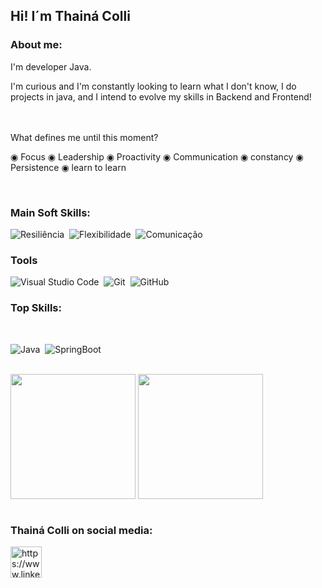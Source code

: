                    
    
                         
             
 ## Hi! I´m Thainá Colli 

### About me:

 I'm developer Java.

I'm curious and I'm constantly looking to learn what I don't know, I do projects in java, and I intend to evolve my skills in Backend and Frontend!                    
<br>

 <br>
What defines me until this moment?

◉ Focus
◉ Leadership
◉ Proactivity
◉ Communication
◉ constancy
◉ Persistence
◉ learn to learn


  <br>
  
  ### Main Soft Skills:

![Resiliência](https://img.shields.io/badge/-Resiliência-05122C?style=for-the-badge&logo=&logoColor=ffffff)&nbsp;
![Flexibilidade](https://img.shields.io/badge/-flexibilidade-05122C?style=for-the-badge&logo=&logoColor=ffffff)&nbsp;
![Comunicação](https://img.shields.io/badge/-Comunica%C3%A7%C3%A3o-05122C?style=for-the-badge&logo=&logoColor=ffffff)&nbsp;
        
### Tools

![Visual Studio Code](https://img.shields.io/badge/-Visual%20Studio%20Code-05122A?style=for-the-badge&logo=visual-studio-code&logoColor=007ACC)&nbsp;
![Git](https://img.shields.io/badge/-Git-05122A?style=for-the-badge&logo=git)&nbsp;
![GitHub](https://img.shields.io/badge/-GitHub-05122A?style=for-the-badge&logo=github)&nbsp;


### Top Skills:
  <br>
  

![Java](https://img.shields.io/badge/-Java-05122A?style=for-the-badge&logo=java)&nbsp;
![SpringBoot](https://img.shields.io/badge/-springBoot-05122A?style=for-the-badge&logo=spring)&nbsp;

  <br>

<div>
<img height="200cm" align="center" src="https://github-readme-stats.vercel.app/api?username=thainacolli&show_icons=true&theme=radical" />

<img height="200cm" align="center" src="https://github-readme-stats.vercel.app/api/top-langs/?username=thainacolli&hide=html,css,php&layout=compact" />
</div>



  <br>
  
  
### Thainá Colli on social media:

<a href="https://www.linkedin.com/in/thaina-colli" target="blank"><img align="center" src="https://www.vectorlogo.zone/logos/linkedin/linkedin-icon.svg" alt="https://www.linkedin.com/in/thaina-colli/" height="50" width="50" color="white" /></a>
<br>

